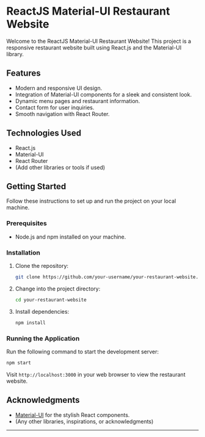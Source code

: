 # ReactJS Material-UI Restaurant Website

Welcome to the ReactJS Material-UI Restaurant Website! This project is a responsive restaurant website built using React.js and the Material-UI library.

## Features

- Modern and responsive UI design.
- Integration of Material-UI components for a sleek and consistent look.
- Dynamic menu pages and restaurant information.
- Contact form for user inquiries.
- Smooth navigation with React Router.

## Technologies Used

- React.js
- Material-UI
- React Router
- (Add other libraries or tools if used)

## Getting Started

Follow these instructions to set up and run the project on your local machine.

### Prerequisites

- Node.js and npm installed on your machine.

### Installation

1. Clone the repository:

   ```bash
   git clone https://github.com/your-username/your-restaurant-website.git
   ```

2. Change into the project directory:

   ```bash
   cd your-restaurant-website
   ```

3. Install dependencies:

   ```bash
   npm install
   ```

### Running the Application

Run the following command to start the development server:

```bash
npm start
```

Visit `http://localhost:3000` in your web browser to view the restaurant website.

## Acknowledgments

- [Material-UI](https://material-ui.com/) for the stylish React components.
- (Any other libraries, inspirations, or acknowledgments)

---


